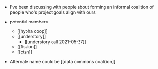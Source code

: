 - I've been discussing with people about forming an informal coalition of people who's project goals align with ours
- potential members
	- [[hypha coop]]
	- [[understory]]
		- [[understory call 2021-05-27]]
	- [[fission]]
	- [[ctzn]]

- Alternate name could be [[data commons coalition]]